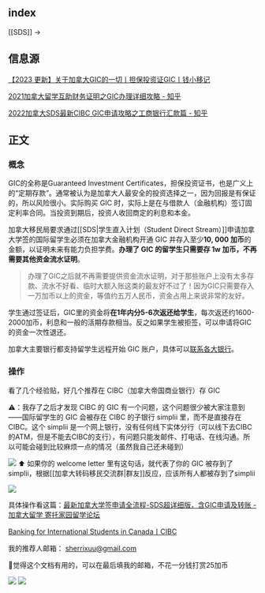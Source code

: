 
## index

[[SDS]] ->

## 信息源

[【2023 更新】关于加拿大GIC的一切丨担保投资证GIC丨钱小移记](https://qianxiaoyi.com/gic/)

[2021加拿大留学互助财务证明之GIC办理详细攻略 - 知乎](https://zhuanlan.zhihu.com/p/370553326?utm_source=wechat_session&utm_medium=social&s_r=0&utm_id=0)

[2022加拿大SDS最新CIBC GIC申请攻略之工商银行汇款篇 - 知乎](https://zhuanlan.zhihu.com/p/566223856?utm_id=0&utm_source=wechat_session&utm_medium=social&s_r=0)

## 正文

### 概念


GIC的全称是Guaranteed Investment Certificates，担保投资证书，也是广义上的“定期存款”。通常被认为是加拿大人最安全的投资选择之一，因为回报是有保证的，所以风险很小。实际购买 GIC 时，实际上是在与借款人（金融机构）签订固定利率合同。当投资到期后，投资人收回商定的利息和本金。


加拿大移民局要求通过[[SDS|学生直入计划（Student Direct Stream）]]申请加拿大学签的国际留学生必须在加拿大金融机构开通 GIC 并存入至少**10, 000 加币**的金额，以证明未来有能力负担学费。**办理了 GIC 的留学生只需要存 1w 加币，不再需要其他资金流水证明**。

>办理了GIC之后就不再需要提供资金流水证明，对于那些账户上没有太多存款、流水不好看、临时大额入账这类的最友好不过了！因为GIC只需要存入一万加币以上的资金，等值约五万人民币，资金占用上来说非常的友好。

学生通过签证后，GIC里的资金将**在1年内分5-6次返还给学生**，每次返还约1600-2000加币，利息和一般的活期存款相当。反之如果学生被拒签，可以申请将GIC的资金一次性退还。

加拿大主要银行都支持留学生远程开始 GIC 账户，具体可以[联系各大银行](https://qianxiaoyi.com/canada-bank-chinese/)。


### 操作

看了几个经验贴，好几个推荐在 CIBC（加拿大帝国商业银行）存 GIC

⚠️：我存了之后才发现 CIBC 的 GIC 有一个问题，这个问题很少被大家注意到——国际留学生的 GIC 会被存在 CIBC 的子银行 simplii 里，而不是直接存在 CIBC。这个 simplii 是一个网上银行，没有任何线下实体分行（可以线下去CIBC的ATM，但是不能去CIBC的支行），有问题只能发邮件、打电话、在线沟通。所以可能会碰到比较麻烦一点的情况（虽然我自己还未碰到）

![](https://picture-guan.oss-cn-hangzhou.aliyuncs.com/IMG_0149.jpeg)
⬆️ 如果你的 welcome letter 里有这句话，就代表了你的 GIC 被存到了 simplii，根据[[加拿大转码移民交流群|群友]]反应，应该所有人都被存到了simplii

![](https://picture-guan.oss-cn-hangzhou.aliyuncs.com/IMG_0148.jpeg)


具体操作看这篇：[最新加拿大学签申请全流程-SDS超详细版，含GIC申请及转账 - 加拿大留学 寄托家园留学论坛](https://bbs.gter.net/thread-2507913-1-1.html)

[Banking for International Students in Canada丨CIBC](https://www.cibc.com/en/special-offers/international-student-gic.html)

我的推荐人邮箱： sherrixuu@gmail.com

🥺觉得这个文档有用的，可以在最后填我的邮箱，不花一分钱打赏25加币

![](https://picture-guan.oss-cn-hangzhou.aliyuncs.com/20230227150750.png)
![](https://picture-guan.oss-cn-hangzhou.aliyuncs.com/20230227150914.png)
